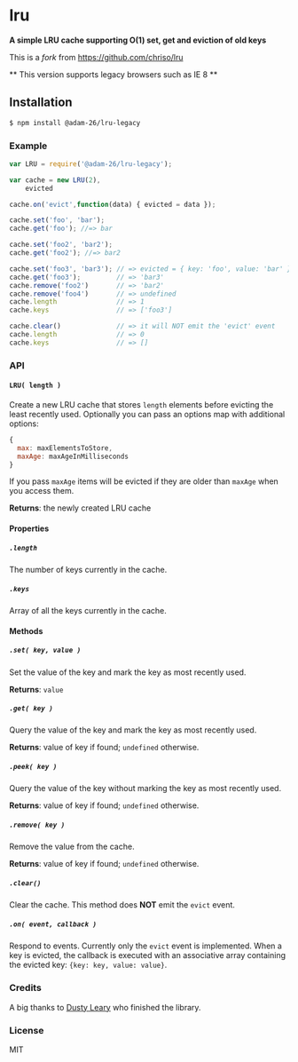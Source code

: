 # lru

**A simple LRU cache supporting O(1) set, get and eviction of old keys**

This is a *fork* from https://github.com/chriso/lru

** This version supports legacy browsers such as IE 8 **

## Installation

```bash
$ npm install @adam-26/lru-legacy
```

### Example

```javascript
var LRU = require('@adam-26/lru-legacy');

var cache = new LRU(2),
    evicted

cache.on('evict',function(data) { evicted = data });

cache.set('foo', 'bar');
cache.get('foo'); //=> bar

cache.set('foo2', 'bar2');
cache.get('foo2'); //=> bar2

cache.set('foo3', 'bar3'); // => evicted = { key: 'foo', value: 'bar' }
cache.get('foo3');         // => 'bar3'
cache.remove('foo2')       // => 'bar2'
cache.remove('foo4')       // => undefined
cache.length               // => 1
cache.keys                 // => ['foo3']

cache.clear()              // => it will NOT emit the 'evict' event
cache.length               // => 0
cache.keys                 // => []
```

### API

#### `LRU( length )`
Create a new LRU cache that stores `length` elements before evicting the least recently used.
Optionally you can pass an options map with additional options:

```js
{
  max: maxElementsToStore,
  maxAge: maxAgeInMilliseconds
}
```

If you pass `maxAge` items will be evicted if they are older than `maxAge` when you access them.

**Returns**: the newly created LRU cache


#### Properties
##### `.length`
The number of keys currently in the cache.

##### `.keys`
Array of all the keys currently in the cache.

#### Methods

##### `.set( key, value )`
Set the value of the key and mark the key as most recently used.

**Returns**: `value`

##### `.get( key )`
Query the value of the key and mark the key as most recently used.

**Returns**: value of key if found; `undefined` otherwise.

##### `.peek( key )`
Query the value of the key without marking the key as most recently used.

**Returns**: value of key if found; `undefined` otherwise.

##### `.remove( key )`
Remove the value from the cache.


**Returns**: value of key if found; `undefined` otherwise.

##### `.clear()`
Clear the cache. This method does **NOT** emit the `evict` event.

##### `.on( event, callback )`
Respond to events. Currently only the `evict` event is implemented. When a key is evicted, the callback is executed with an associative array containing the evicted key: `{key: key, value: value}`.


### Credits

A big thanks to [Dusty Leary](https://github.com/dustyleary) who
finished the library.

### License

MIT
